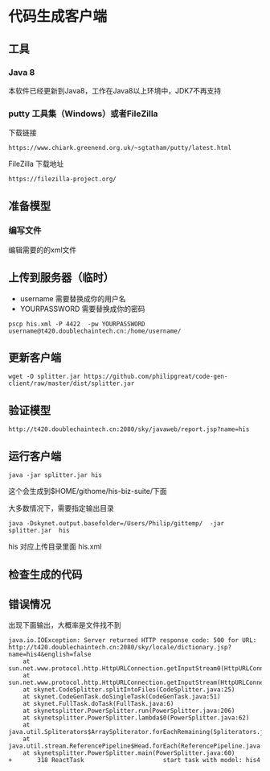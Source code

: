 # 代码生成客户端

## 工具

### Java 8 
本软件已经更新到Java8，工作在Java8以上环境中，JDK7不再支持

### putty 工具集（Windows）或者FileZilla

下载链接
```
https://www.chiark.greenend.org.uk/~sgtatham/putty/latest.html
```


FileZilla 下载地址

```
https://filezilla-project.org/
```


## 准备模型

### 编写文件
编辑需要的的xml文件




## 上传到服务器（临时）

* username 需要替换成你的用户名
* YOURPASSWORD 需要替换成你的密码

```
pscp his.xml -P 4422  -pw YOURPASSWORD username@t420.doublechaintech.cn:/home/username/
```


## 更新客户端

```
wget -O splitter.jar https://github.com/philipgreat/code-gen-client/raw/master/dist/splitter.jar

```

## 验证模型

```
http://t420.doublechaintech.cn:2080/sky/javaweb/report.jsp?name=his
```


## 运行客户端 

```
java -jar splitter.jar his
```
这个会生成到$HOME/githome/his-biz-suite/下面

大多数情况下，需要指定输出目录
```
java -Dskynet.output.basefolder=/Users/Philip/gittemp/  -jar splitter.jar  his
```


his 对应上传目录里面 his.xml

## 检查生成的代码


## 错误情况

出现下面输出，大概率是文件找不到

```
java.io.IOException: Server returned HTTP response code: 500 for URL: http://t420.doublechaintech.cn:2080/sky/locale/dictionary.jsp?name=his4&english=false
	at sun.net.www.protocol.http.HttpURLConnection.getInputStream0(HttpURLConnection.java:1876)
	at sun.net.www.protocol.http.HttpURLConnection.getInputStream(HttpURLConnection.java:1474)
	at skynet.CodeSplitter.splitIntoFiles(CodeSplitter.java:25)
	at skynet.CodeGenTask.doSingleTask(CodeGenTask.java:51)
	at skynet.FullTask.doTask(FullTask.java:6)
	at skynetsplitter.PowerSplitter.run(PowerSplitter.java:206)
	at skynetsplitter.PowerSplitter.lambda$0(PowerSplitter.java:62)
	at java.util.Spliterators$ArraySpliterator.forEachRemaining(Spliterators.java:948)
	at java.util.stream.ReferencePipeline$Head.forEach(ReferencePipeline.java:580)
	at skynetsplitter.PowerSplitter.main(PowerSplitter.java:60)
+       318 ReactTask                      start task with model: his4


```




